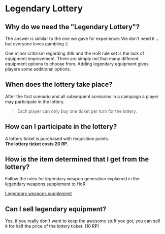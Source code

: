 # Legendary Lottery

## Why do we need the "Legendary Lottery"?

The answer is similar to the one we gave for experience:
We don't need it ... but everyone loves gambling :)

One minor critizism regarding 40k and the HoR rule set is the lack of equipment improvement. 
There are simply not that many different equipment options to choose from. 
Adding legendary equipment gives players some additional options. 

## When does the lottery take place?

After the first scenario and all subsequent scenarios in a campaign a player may participate in the lottery. 
> Each player can only buy one ticket per turn for the lottery.

## How can I participate in the lottery? 

A lottery ticket is purchased with requisition points.   
**The lottery ticket costs 20 RP.**

## How is the item determined that I get from the lottery? 

Follow the rules for legendary weapon generation explained in the legendary weapons supplement to HoR:

[Legendary weapons supplement](http://heraldsofruin.net/wp-content/uploads/files/8th_edition/Rules/Legendary-Weapons-v1.1-1.pdf) 

## Can I sell legendary equipment?

Yes, if you really don't want to keep the awesome stuff you got, you can sell it for half the price of the lottery ticket. (10 RP) 

